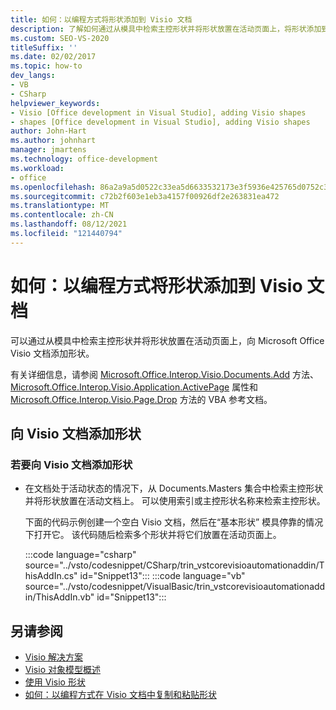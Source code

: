 ```yaml
---
title: 如何：以编程方式将形状添加到 Visio 文档
description: 了解如何通过从模具中检索主控形状并将形状放置在活动页面上，将形状添加到 Microsoft Office Visio 文档。
ms.custom: SEO-VS-2020
titleSuffix: ''
ms.date: 02/02/2017
ms.topic: how-to
dev_langs:
- VB
- CSharp
helpviewer_keywords:
- Visio [Office development in Visual Studio], adding Visio shapes
- shapes [Office development in Visual Studio], adding Visio shapes
author: John-Hart
ms.author: johnhart
manager: jmartens
ms.technology: office-development
ms.workload:
- office
ms.openlocfilehash: 86a2a9a5d0522c33ea5d6633532173e3f5936e425765d0752c3ab11453cd9060
ms.sourcegitcommit: c72b2f603e1eb3a4157f00926df2e263831ea472
ms.translationtype: MT
ms.contentlocale: zh-CN
ms.lasthandoff: 08/12/2021
ms.locfileid: "121440794"
---
```

# <a name="how-to-programmatically-add-shapes-to-a-visio-document"></a>如何：以编程方式将形状添加到 Visio 文档
  可以通过从模具中检索主控形状并将形状放置在活动页面上，向 Microsoft Office Visio 文档添加形状。

 有关详细信息，请参阅 [Microsoft.Office.Interop.Visio.Documents.Add](/office/vba/api/Visio.Documents.Add) 方法、 [Microsoft.Office.Interop.Visio.Application.ActivePage](/office/vba/api/Visio.Application.ActivePage) 属性和 [Microsoft.Office.Interop.Visio.Page.Drop](/office/vba/api/Visio.Page.Drop) 方法的 VBA 参考文档。

## <a name="add-shapes-to-a-visio-document"></a>向 Visio 文档添加形状

### <a name="to-add-shapes-to-a-visio-document"></a>若要向 Visio 文档添加形状

- 在文档处于活动状态的情况下，从 Documents.Masters 集合中检索主控形状并将形状放置在活动文档上。 可以使用索引或主控形状名称来检索主控形状。

     下面的代码示例创建一个空白 Visio 文档，然后在“基本形状”  模具停靠的情况下打开它。 该代码随后检索多个形状并将它们放置在活动页面上。

     :::code language="csharp" source="../vsto/codesnippet/CSharp/trin_vstcorevisioautomationaddin/ThisAddIn.cs" id="Snippet13":::
     :::code language="vb" source="../vsto/codesnippet/VisualBasic/trin_vstcorevisioautomationaddin/ThisAddIn.vb" id="Snippet13":::

## <a name="see-also"></a>另请参阅
- [Visio 解决方案](../vsto/visio-solutions.md)
- [Visio 对象模型概述](../vsto/visio-object-model-overview.md)
- [使用 Visio 形状](../vsto/working-with-visio-shapes.md)
- [如何：以编程方式在 Visio 文档中复制和粘贴形状](../vsto/how-to-programmatically-copy-and-paste-shapes-in-a-visio-document.md)
